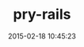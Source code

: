 ---
layout: post
title:  "pry-rails"
repo:   "rweng/pry-rails"
date:   2015-02-18 10:45:23
gemurl: https://github.com/rweng/pry-rails
---